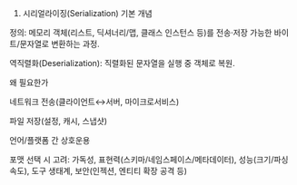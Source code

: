 1) 시리얼라이징(Serialization) 기본 개념

정의: 메모리 객체(리스트, 딕셔너리/맵, 클래스 인스턴스 등)를 전송·저장 가능한 바이트/문자열로 변환하는 과정.

역직렬화(Deserialization): 직렬화된 문자열을 실행 중 객체로 복원.

왜 필요한가

네트워크 전송(클라이언트↔서버, 마이크로서비스)

파일 저장(설정, 캐시, 스냅샷)

언어/플랫폼 간 상호운용

포맷 선택 시 고려: 가독성, 표현력(스키마/네임스페이스/메타데이터), 성능(크기/파싱속도), 도구 생태계, 보안(인젝션, 엔티티 확장 공격 등)
